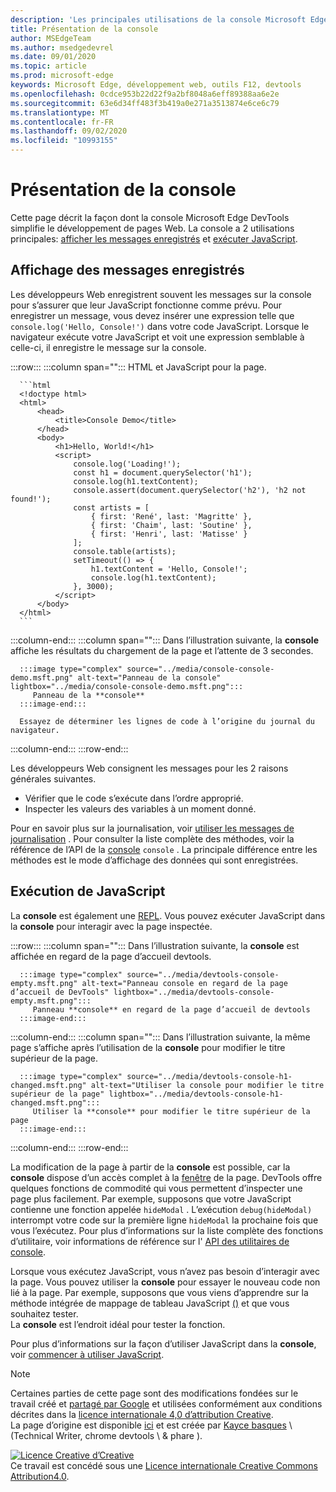 ```yaml
---
description: 'Les principales utilisations de la console Microsoft Edge DevTools: journalisation des messages et exécution de JavaScript.'
title: Présentation de la console
author: MSEdgeTeam
ms.author: msedgedevrel
ms.date: 09/01/2020
ms.topic: article
ms.prod: microsoft-edge
keywords: Microsoft Edge, développement web, outils F12, devtools
ms.openlocfilehash: 0cdce953b22d22f9a2bf8048a6eff89388aa6e2e
ms.sourcegitcommit: 63e6d34ff483f3b419a0e271a3513874e6ce6c79
ms.translationtype: MT
ms.contentlocale: fr-FR
ms.lasthandoff: 09/02/2020
ms.locfileid: "10993155"
---
```

<!-- Copyright Kayce Basques 

   Licensed under the Apache License, Version 2.0 (the "License");
   you may not use this file except in compliance with the License.
   You may obtain a copy of the License at

       https://www.apache.org/licenses/LICENSE-2.0

   Unless required by applicable law or agreed to in writing, software
   distributed under the License is distributed on an "AS IS" BASIS,
   WITHOUT WARRANTIES OR CONDITIONS OF ANY KIND, either express or implied.
   See the License for the specific language governing permissions and
   limitations under the License.  -->





# Présentation de la console   

  

Cette page décrit la façon dont la console Microsoft Edge DevTools simplifie le développement de pages Web.  La console a 2 utilisations principales: [afficher les messages enregistrés](#viewing-logged-messages) et [exécuter JavaScript](#running-javascript).  

## Affichage des messages enregistrés   

Les développeurs Web enregistrent souvent les messages sur la console pour s’assurer que leur JavaScript fonctionne comme prévu.  Pour enregistrer un message, vous devez insérer une expression telle que `console.log('Hello, Console!')` dans votre code JavaScript.  Lorsque le navigateur exécute votre JavaScript et voit une expression semblable à celle-ci, il enregistre le message sur la console.  

:::row:::
   :::column span="":::
      HTML et JavaScript pour la page.  
      
      ```html
      <!doctype html>
      <html>
          <head>
              <title>Console Demo</title>
          </head>
          <body>
              <h1>Hello, World!</h1>
              <script>
                  console.log('Loading!');
                  const h1 = document.querySelector('h1');
                  console.log(h1.textContent);
                  console.assert(document.querySelector('h2'), 'h2 not found!');
                  const artists = [
                      { first: 'René', last: 'Magritte' },
                      { first: 'Chaim', last: 'Soutine' },
                      { first: 'Henri', last: 'Matisse' }
                  ];
                  console.table(artists);
                  setTimeout(() => {
                      h1.textContent = 'Hello, Console!';
                      console.log(h1.textContent);
                  }, 3000);
              </script>
          </body>
      </html>
      ```  
   :::column-end:::
   :::column span="":::
      Dans l’illustration suivante, la **console** affiche les résultats du chargement de la page et l’attente de 3 secondes.  
      
      :::image type="complex" source="../media/console-console-demo.msft.png" alt-text="Panneau de la console" lightbox="../media/console-console-demo.msft.png":::
         Panneau de la **console**  
      :::image-end:::  
      
      Essayez de déterminer les lignes de code à l’origine du journal du navigateur.  
   :::column-end:::
:::row-end:::  

Les développeurs Web consignent les messages pour les 2 raisons générales suivantes.  

*   Vérifier que le code s’exécute dans l’ordre approprié.  
*   Inspecter les valeurs des variables à un moment donné.  

Pour en savoir plus sur la journalisation, voir [utiliser les messages de journalisation][DevtoolsConsoleLoggingMessages] .  Pour consulter la liste complète des méthodes, voir la référence de l’API de la [console][DevToolsConsoleAPI] `console` .  La principale différence entre les méthodes est le mode d’affichage des données qui sont enregistrées.  

## Exécution de JavaScript   

La **console** est également une [REPL][WikiREPLoop].  Vous pouvez exécuter JavaScript dans la **console** pour interagir avec la page inspectée.   

:::row:::
   :::column span="":::
      Dans l’illustration suivante, la **console** est affichée en regard de la page d’accueil devtools.  
      
      :::image type="complex" source="../media/devtools-console-empty.msft.png" alt-text="Panneau console en regard de la page d’accueil de DevTools" lightbox="../media/devtools-console-empty.msft.png":::
         Panneau **console** en regard de la page d’accueil de devtools  
      :::image-end:::  
   :::column-end:::
   :::column span="":::
      Dans l’illustration suivante, la même page s’affiche après l’utilisation de la **console** pour modifier le titre supérieur de la page.
      
      :::image type="complex" source="../media/devtools-console-h1-changed.msft.png" alt-text="Utiliser la console pour modifier le titre supérieur de la page" lightbox="../media/devtools-console-h1-changed.msft.png":::
         Utiliser la **console** pour modifier le titre supérieur de la page  
      :::image-end:::  
   :::column-end:::
:::row-end:::

La modification de la page à partir de la **console** est possible, car la **console** dispose d’un accès complet à la [fenêtre][MDNWindow] de la page.  DevTools offre quelques fonctions de commodité qui vous permettent d’inspecter une page plus facilement.  Par exemple, supposons que votre JavaScript contienne une fonction appelée `hideModal` .  L’exécution `debug(hideModal)` interrompt votre code sur la première ligne `hideModal` la prochaine fois que vous l’exécutez.  Pour plus d’informations sur la liste complète des fonctions d’utilitaire, voir informations de référence sur l' [API des utilitaires de console][DevtoolsConsoleUtilitiesDebug].  

Lorsque vous exécutez JavaScript, vous n’avez pas besoin d’interagir avec la page.  Vous pouvez utiliser la **console** pour essayer le nouveau code non lié à la page.  Par exemple, supposons que vous viens d’apprendre sur la méthode intégrée de mappage de tableau JavaScript [()][MDNMap] et que vous souhaitez tester.  
La **console** est l’endroit idéal pour tester la fonction.  

Pour plus d’informations sur la façon d’utiliser JavaScript dans la **console**, voir [commencer à utiliser JavaScript][DevtoolsConsoleRunningJavascript].  

   

  

<!-- links -->  

[DevToolsConsoleAPI]: ./api.md "Référence sur les API de console | Documents Microsoft"  
[DevtoolsConsoleLoggingMessages]: ./log.md "Commencer à utiliser la journalisation des messages dans la console | Documents Microsoft"  
[DevtoolsConsoleRunningJavascript]: ./javascript.md "Commencer à utiliser JavaScript dans la console | Documents Microsoft"  
[DevtoolsConsoleUtilitiesDebug]: ./utilities.md#debug "XXXXXX xxx xxxxxxx xxx xxxxxxx xxxxx Documents Microsoft"  

[MDNMap]: https://developer.mozilla.org/docs/Web/JavaScript/Reference/Global_Objects/Array/map "Array. prototype. map () | MDN"  
[MDNWindow]: https://developer.mozilla.org/docs/Web/API/Window "Fenêtre | MDN"  

[WikiREPLoop]: https://en.wikipedia.org/wiki/Read%E2%80%93eval%E2%80%93print_loop "Lecture-eval-imprimer en boucle-Wikipédia"  

> [!NOTE]
> Certaines parties de cette page sont des modifications fondées sur le travail créé et [partagé par Google][GoogleSitePolicies] et utilisées conformément aux conditions décrites dans la [licence internationale 4,0 d’attribution Creative][CCA4IL].  
> La page d’origine est disponible [ici](https://developers.google.com/web/tools/chrome-devtools/console/index) et est créée par [Kayce basques][KayceBasques] \ (Technical Writer, chrome devtools \ & phare \).  

[![Licence Creative d’Creative][CCby4Image]][CCA4IL]  
Ce travail est concédé sous une [Licence internationale Creative Commons Attribution4.0][CCA4IL].  

[CCA4IL]: https://creativecommons.org/licenses/by/4.0  
[CCby4Image]: https://i.creativecommons.org/l/by/4.0/88x31.png  
[GoogleSitePolicies]: https://developers.google.com/terms/site-policies  
[KayceBasques]: https://developers.google.com/web/resources/contributors/kaycebasques  
